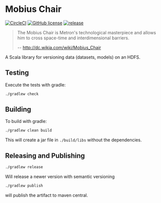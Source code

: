# Mobius Chair

[![CircleCI](https://circleci.com/gh/meandor/mobius-chair.svg?style=svg)](https://circleci.com/gh/meandor/mobius-chair)
[![GitHub license](https://img.shields.io/github/license/meandor/mobius-chair.svg)](https://github.com/meandor/mobius-chair/blob/master/LICENSE)
[![release](https://maven-badges.herokuapp.com/maven-central/com.github.meandor/mobius-chair/badge.svg)](https://maven-badges.herokuapp.com/maven-central/com.github.meandor/mobius-chair) 

> The Mobius Chair is Metron's technological masterpiece and allows him to cross space-time and interdimensional barriers.
>
> -- http://dc.wikia.com/wiki/Mobius_Chair

A Scala library for versioning data (datasets, models) on an HDFS.

## Testing
Execute the tests with gradle:
```bash
./gradlew check
```

## Building
To build with gradle:
```bash
./gradlew clean build
```
This will create a jar file in `./build/libs` without the dependencies.

## Releasing and Publishing
```bash
./gradlew release
```
Will release a newer version with semantic versioning 

```bash
./gradlew publish
```

will publish the artifact to maven central.
